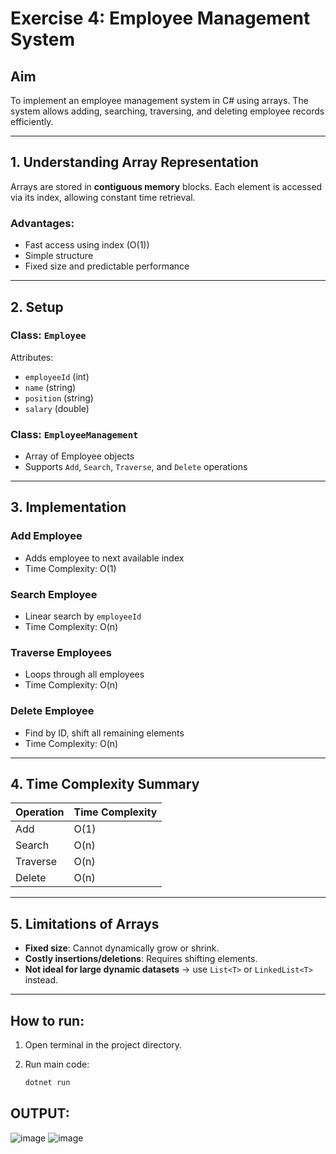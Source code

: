 # Exercise 4: Employee Management System

## Aim
To implement an employee management system in C# using arrays. The system allows adding, searching, traversing, and deleting employee records efficiently.

---

## 1. Understanding Array Representation

Arrays are stored in **contiguous memory** blocks. Each element is accessed via its index, allowing constant time retrieval.

### Advantages:
- Fast access using index (O(1))
- Simple structure
- Fixed size and predictable performance

---

## 2. Setup

### Class: `Employee`
Attributes:
- `employeeId` (int)
- `name` (string)
- `position` (string)
- `salary` (double)

### Class: `EmployeeManagement`
- Array of Employee objects
- Supports `Add`, `Search`, `Traverse`, and `Delete` operations

---

## 3. Implementation

### Add Employee
- Adds employee to next available index
- Time Complexity: O(1)

### Search Employee
- Linear search by `employeeId`
- Time Complexity: O(n)

### Traverse Employees
- Loops through all employees
- Time Complexity: O(n)

### Delete Employee
- Find by ID, shift all remaining elements
- Time Complexity: O(n)

---

## 4. Time Complexity Summary

| Operation | Time Complexity |
|-----------|-----------------|
| Add       | O(1)            |
| Search    | O(n)            |
| Traverse  | O(n)            |
| Delete    | O(n)            |

---

## 5. Limitations of Arrays

- **Fixed size**: Cannot dynamically grow or shrink.
- **Costly insertions/deletions**: Requires shifting elements.
- **Not ideal for large dynamic datasets** → use `List<T>` or `LinkedList<T>` instead.

---

## How to run:
1. Open terminal in the project directory.
  


2. Run main code:
   ```bash
   dotnet run

## OUTPUT:

![image](https://github.com/user-attachments/assets/79d9a093-d0de-4262-8108-269c8acff72f)
![image](https://github.com/user-attachments/assets/015d1435-d6e0-4624-b4aa-867561ae939e)


